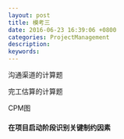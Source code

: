 ```yaml
---
layout: post
title: 模考三
date: 2016-06-23 16:39:06 +0800
categories: ProjectManagement
description: 
keywords: 
---
```


沟通渠道的计算题

完工估算的计算题

CPM图

#### 在项目启动阶段识别关键制约因素
